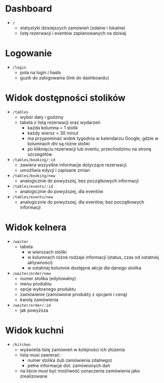 # Dashboard

- `/`
  - statystyki dzisiejszych zamówień (zdalne i lokalne)
  - listę rezerwacji i eventów zaplanowanych na dzisiaj

# Logowanie

- `/login`
  - pola na login i hasło 
  - guzik do zalogowania (link do dashboardu)

# Widok dostępności stolików

- `/tables`
  - wybór daty i godziny
  - tabela z listą rezerwacji oraz wydarzeń
    - każda kolumna = 1 stolik
    - każdy wiersz = 30 minut
    - ma przypominać widok tygodnia w kalendarzu Google, gdzie w kolumnach dni są różne stoliki
    - po kliknięciu rezerwacji lub eventu, przechodzimu na stronę szczegółów
- `/tables/booking/:id`
  - zawiera wszystkie informacje dotyczące rezerwacji
  - umożliwia edycji i zapisane zmian
- `/tables/booking/new`
  - analogicznie do powyższej, bez początkowych informacji
- `/tables/events/:id`
  - analogicznie do powyższej, dla eventów
- `/tables/events/new`
  - analogicznie do powyższej, dla eventów, bez początkowych informacji

# Widok kelnera

- `/waiter`
  - tabela
    - w wierszach stoliki
    - w kolumnach różne rodzaje informacji (status, czas od ostatniej aktywności)
    - w ostatniej kolumnie dostępne akcje dla danego stolika
- `/waiter/order/new`
  - numer stolika (edytowalny)
  - menu produktu 
  - opcje wybranego produktu
  - zamówienie (zamówione produkty z opcjami i ceną)
  - kwotę zamówienia 
- `/waiter/order/:id`
  - jak powyższa 

# Widok kuchni 

- `/kitchen`
  - wyświetla listę zamówień w kolejności ich złożenia
  - lista musi zawierać:
    - numer stolika (lub zamówienia zdalnego)
    - pełne informacje dot. zamówionych dań
  - na liście musi być możliwość oznaczenia zamówienia jako zrealizowane


